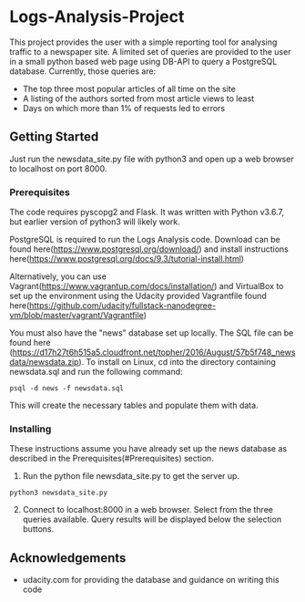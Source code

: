 # Logs-Analysis-Project

This project provides the user with a simple reporting tool for analysing traffic to a newspaper site.  A limited set of queries are provided to the user in a small python based web page using DB-API to query a PostgreSQL database.  Currently, those queries are:
* The top three most popular articles of all time on the site
* A listing of the authors sorted from most article views to least
* Days on which more than 1% of requests led to errors

## Getting Started

Just run the newsdata_site.py file with python3 and open up a web browser to localhost on port 8000.

### Prerequisites

The code requires pyscopg2 and Flask.  It was written with Python v3.6.7, but earlier version of python3 will likely work.  

PostgreSQL is required to run the Logs Analysis code.  Download can be found here(https://www.postgresql.org/download/) and install instructions here(https://www.postgresql.org/docs/9.3/tutorial-install.html)

Alternatively, you can use Vagrant(https://www.vagrantup.com/docs/installation/) and VirtualBox to set up the environment using the Udacity provided Vagrantfile found here(https://github.com/udacity/fullstack-nanodegree-vm/blob/master/vagrant/Vagrantfile)

You must also have the "news" database set up locally.  The SQL file can be found here (https://d17h27t6h515a5.cloudfront.net/topher/2016/August/57b5f748_newsdata/newsdata.zip).  To install on Linux, cd into the directory containing newsdata.sql and run the following command:

```
psql -d news -f newsdata.sql
```

This will create the necessary tables and populate them with data.

### Installing

These instructions assume you have already set up the news database as described in the Prerequisites(#Prerequisites) section.

1. Run the python file newsdata_site.py to get the server up.

```
python3 newsdata_site.py
```

2. Connect to localhost:8000 in a web browser.  Select from the three queries available.  Query results will be displayed below the selection buttons. 

## Acknowledgements

* udacity.com for providing the database and guidance on writing this code
